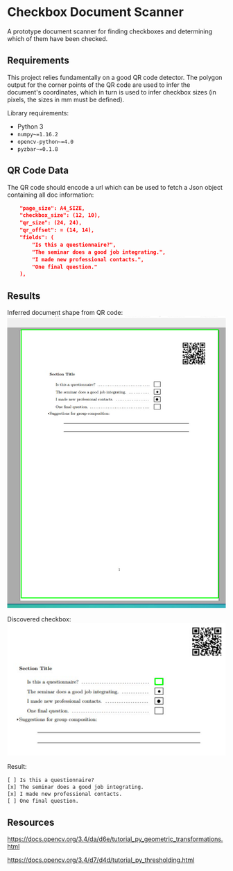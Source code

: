 
Checkbox Document Scanner
=========================

A prototype document scanner for finding checkboxes and determining which of
them have been checked.


Requirements
------------

This project relies fundamentally on a good QR code detector. The polygon
output for the corner points of the QR code are used to infer the document's
coordinates, which in turn is used to infer checkbox sizes (in pixels, the
sizes in mm must be defined).

Library requirements:
* Python 3
* `numpy~=1.16.2`
* `opencv-python~=4.0`
* `pyzbar~=0.1.8`


QR Code Data
------------

The QR code should encode a url which can be used to fetch a Json object
containing all doc information:

```json
    "page_size": A4_SIZE,
    "checkbox_size": (12, 10),
    "qr_size": (24, 24),
    "qr_offset": = (14, 14),
    "fields": (
        "Is this a questionnaire?",
        "The seminar does a good job integrating.",
        "I made new professional contacts.",
        "One final question."
    ),
```


Results
-------

Inferred document shape from QR code:
![Document](static/img/whole.png)

Discovered checkbox:
![Document](static/img/checkbox.png)

Result:
```
[ ] Is this a questionnaire?
[x] The seminar does a good job integrating.
[x] I made new professional contacts.
[ ] One final question.
```



Resources
---------

https://docs.opencv.org/3.4/da/d6e/tutorial_py_geometric_transformations.html

https://docs.opencv.org/3.4/d7/d4d/tutorial_py_thresholding.html
